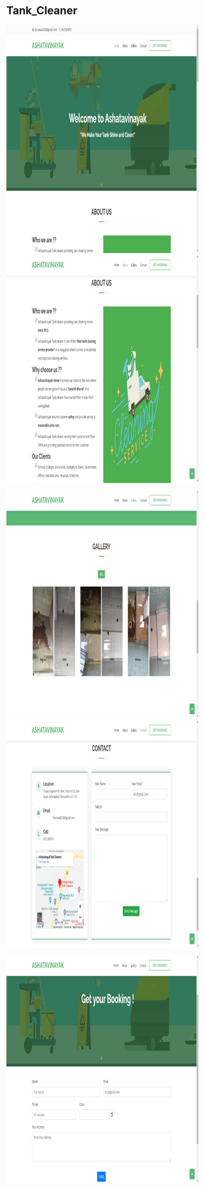 # Tank_Cleaner

 <img src="https://github.com/Amit-1001/Tank_Cleaner/blob/master/img/img1.png" width="600" height="600">        <img src="https://github.com/Amit-1001/Tank_Cleaner/blob/master/img/img2.png" width="600" height="600">

  <img src="https://github.com/Amit-1001/Tank_Cleaner/blob/master/img/img3.png" width="600" height="600">         <img src="https://github.com/Amit-1001/Tank_Cleaner/blob/master/img/img4.png" width="600" height="600">
  
  <img src="https://github.com/Amit-1001/Tank_Cleaner/blob/master/img/img5.png" width="600" height="600">
  
